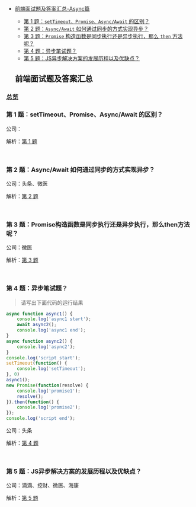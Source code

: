 - [前端面试题及答案汇总-Async篇](#%E5%89%8D%E7%AB%AF%E9%9D%A2%E8%AF%95%E9%A2%98%E5%8F%8A%E7%AD%94%E6%A1%88%E6%B1%87%E6%80%BB)
  - [第 1 题：`setTimeout、Promise、Async/Await` 的区别？](#%E7%AC%AC-1-%E9%A2%98settimeoutpromiseasyncawait-%E7%9A%84%E5%8C%BA%E5%88%AB)
  - [第 2 题：`Async/Await` 如何通过同步的方式实现异步？](#%E7%AC%AC-2-%E9%A2%98asyncawait-%E5%A6%82%E4%BD%95%E9%80%9A%E8%BF%87%E5%90%8C%E6%AD%A5%E7%9A%84%E6%96%B9%E5%BC%8F%E5%AE%9E%E7%8E%B0%E5%BC%82%E6%AD%A5)
  - [第 3 题：`Promise` 构造函数是同步执行还是异步执行，那么 `then` 方法呢？](#%E7%AC%AC-3-%E9%A2%98promise%E6%9E%84%E9%80%A0%E5%87%BD%E6%95%B0%E6%98%AF%E5%90%8C%E6%AD%A5%E6%89%A7%E8%A1%8C%E8%BF%98%E6%98%AF%E5%BC%82%E6%AD%A5%E6%89%A7%E8%A1%8C%E9%82%A3%E4%B9%88then%E6%96%B9%E6%B3%95%E5%91%A2)
  - [第 4 题：异步笔试题？](#%E7%AC%AC-4-%E9%A2%98%E5%BC%82%E6%AD%A5%E7%AC%94%E8%AF%95%E9%A2%98)
  - [第 5 题：JS异步解决方案的发展历程以及优缺点？](#%E7%AC%AC-5-%E9%A2%98js%E5%BC%82%E6%AD%A5%E8%A7%A3%E5%86%B3%E6%96%B9%E6%A1%88%E7%9A%84%E5%8F%91%E5%B1%95%E5%8E%86%E7%A8%8B%E4%BB%A5%E5%8F%8A%E4%BC%98%E7%BC%BA%E7%82%B9)



  ## 前端面试题及答案汇总

### [总览](https://github.com/lotosv2010/front-end-summary/issues?q=is%3Aopen+is%3Aissue+label%3Ainterview+label%3AAsync)

### 第 1 题：setTimeout、Promise、Async/Await 的区别？

公司：

解析：[第 1 题](https://github.com/lotosv2010/front-end-summary/issues/17)

<br/>

### 第 2 题：Async/Await 如何通过同步的方式实现异步？

公司：头条、微医

解析：[第 2 题](https://github.com/lotosv2010/front-end-summary/issues/19)

<br/>

### 第 3 题：Promise构造函数是同步执行还是异步执行，那么then方法呢？

公司：微医

解析：[第 3 题](https://github.com/lotosv2010/front-end-summary/issues/21)

<br/>

### 第 4 题：异步笔试题？

> 请写出下面代码的运行结果
```javascript
async function async1() {
    console.log('async1 start');
    await async2();
    console.log('async1 end');
}
async function async2() {
    console.log('async2');
}
console.log('script start');
setTimeout(function() {
    console.log('setTimeout');
}, 0)
async1();
new Promise(function(resolve) {
    console.log('promise1');
    resolve();
}).then(function() {
    console.log('promise2');
});
console.log('script end');
```

公司：头条

解析：[第 4 题](https://github.com/lotosv2010/front-end-summary/issues/23)

<br/>

### 第 5 题：JS异步解决方案的发展历程以及优缺点？

公司：滴滴、挖财、微医、海康

解析：[第 5 题](https://github.com/lotosv2010/front-end-summary/issues/25)

<br/>
